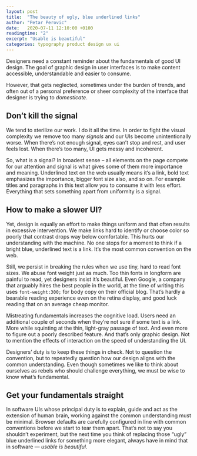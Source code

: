 ```yaml
---
layout: post
title:  "The beauty of ugly, blue underlined links"
author: "Petar Perovic"
date:   2020-07-11 12:10:00 +0100
readingtime: "2"
excerpt: "Usable is beautiful"
categories: typography product design ux ui
---
```


Designers need a constant reminder about the fundamentals of good UI design. The goal of graphic design in user interfaces is to make content accessible, understandable and easier to consume.

However, that gets neglected, sometimes under the burden of trends, and often out of a personal preference or sheer complexity of the interface that designer is trying to _domesticate_.

## Don’t kill the signal

We tend to sterilize our work. I do it all the time. In order to fight the visual complexity we remove too many _signals_ and our UIs become unintentionally worse. When there’s not enough signal, eyes can’t stop and rest, and user feels lost. When there’s too many, UI gets messy and incoherent.

So, what is a signal? In broadest sense – all elements on the page compete for our attention and signal is what gives some of them more importance and meaning. Underlined text on the web usually means it’s a link, bold text emphasizes the importance, bigger font size also, and so on. For example titles and paragraphs in this text allow you to consume it with less effort. Everything that sets something apart from uniformity is a signal.

## How to make a slower UI?

Yet, design is equally an effort to make things uniform and that often results in excessive intervention. We make links hard to identify or choose color so poorly that contrast drops way below comfortable. This hurts our understanding with the machine. No one stops for a moment to think if a bright blue, underlined text is a link. It’s the most common convention on the web.

Still, we persist in breaking the rules when we use tiny, hard to read font sizes. We abuse font weight just as much. Too thin fonts in longform are painful to read, yet designers insist  it’s beautiful. Even Google, a company that arguably hires the best people in the world, at the time of writing this uses `font-weight:300;` for body copy on their official blog. That’s hardly a bearable reading experience even on the retina display, and good luck reading that on an average cheap monitor.

Mistreating fundamentals increases the cognitive load. Users need an additional couple of seconds when they’re not sure if some text is a link. More while squinting at the thin, light-gray passage of text. And even more to figure out a poorly described feature. And that’s only graphic design. Not to mention the effects of interaction on the speed of understanding the UI.

Designers’ duty is to keep these things in check. Not to question the convention, but to repeatedly question how our design aligns with the common understanding. Even though sometimes we like to think about ourselves as rebels who should challenge everything, we must be wise to know what’s fundamental.

## Get your fundamentals straight

In software UIs whose principal duty is to explain, guide and act as the extension of human brain, working against the common understanding must be minimal. Browser defaults are carefully configured in line with common conventions before we start to tear them apart. That’s not to say you shouldn’t experiment, but the next time you think of replacing those “ugly” blue underlined links for something more elegant, always have in mind that in software — _usable is beautiful_.